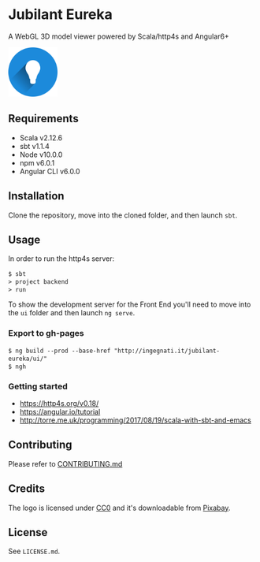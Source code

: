 # Jubilant Eureka
A WebGL 3D model viewer powered by Scala/http4s and Angular6+

<img src="ui/src/assets/img/svg/light-bulb.svg" alt="Logo" width="100px">

## Requirements

* Scala v2.12.6
* sbt v1.1.4
* Node v10.0.0
* npm v6.0.1
* Angular CLI v6.0.0

## Installation

Clone the repository, move into the cloned folder, and then launch `sbt`.


## Usage

In order to run the http4s server:

```
$ sbt
> project backend
> run
```

To show the development server for the Front End you'll need to move into the `ui` folder and then launch `ng serve`.

### Export to gh-pages

```
$ ng build --prod --base-href "http://ingegnati.it/jubilant-eureka/ui/"
$ ngh
``` 

### Getting started

* https://http4s.org/v0.18/
* https://angular.io/tutorial
* http://torre.me.uk/programming/2017/08/19/scala-with-sbt-and-emacs

## Contributing

Please refer to [CONTRIBUTING.md](CONTRIBUTING.md)

## Credits

The logo is licensed under [CC0][1] and it's downloadable from [Pixabay][2].

## License

See `LICENSE.md`.

[1]: https://creativecommons.org/publicdomain/zero/1.0/deed.en
[2]: https://pixabay.com/en/light-bulb-idea-incidence-pear-2223050/
